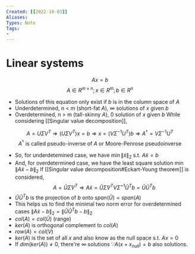 ```yaml
---
Created: [[2022-10-03]]
Aliases: 
Types: Note
Tags: 
- 
---
```

# Linear systems
$$Ax=b$$
$$A\in R^{m\times n};x\in R^m; b\in R^n$$
- Solutions of this equation only exist if $b$ is in the column space of $A$
- Underdetermined, n < m (short-fat $A$), $\infty$ solutions of $x$ given $b$
- Overdetermined, n > m (tall-skinny $A$), 0 solution of $x$ given $b$
While considering [[Singular value decomposition]], 

$$A=U\Sigma V^T\Rightarrow (U\Sigma V^T)x=b\Rightarrow x=(V\Sigma^{-1}U^T)b\Rightarrow A^\dagger=V\Sigma^{-1}U^T$$
$$A^\dagger\text{ is called pseudo-inverse of }A\text{ or Moore-Penrose pseudoinverse}$$
- So, for underdetemined case, we have $\min\|\tilde x\|_2\text{ s.t. }A\tilde x=b$
- And, for overdetermined case, we have the least square solution $\min \|A\tilde x-b\|_2$
If [[Singular value decomposition#Eckart-Young theorem]] is considered, 
$$A=\tilde U\tilde\Sigma V^T\Rightarrow A\tilde x=\tilde U\tilde\Sigma V^TV\tilde\Sigma^{-1}\tilde U^Tb=\tilde U\tilde U^Tb$$
- $\tilde U\tilde U^Tb$ is the projection of $b$ onto $span(\tilde U)=span(A)$
- This helps us to find the minimal two norm error for overdetermined cases $\|A\tilde x-b\|_2=\|\tilde U\tilde U^Tb-b\|_2$
- $col(A)=col(\tilde U)$ (range)
- $ker(A)$ is orthogonal complement to $col(A)$
- $row(A)=col(V)$
- $ker(A)$ is the set of all $x$ and also know as the null space s.t. $Ax=0$
- If $dim(ker(A))\neq0$, there're $\infty$ solutions $\because A(x+x_{null})=b$ also solutions. 